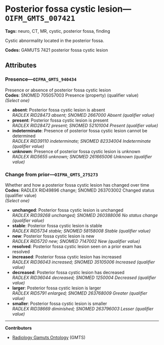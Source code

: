 # Posterior fossa cystic lesion—`OIFM_GMTS_007421`

**Tags:** neuro, CT, MR, cystic, posterior fossa, finding

Cystic abnormality located in the posterior fossa.

**Codes:** GAMUTS 7421 posterior fossa cystic lesion

## Attributes

### Presence—`OIFMA_GMTS_940434`

Presence or absence of posterior fossa cystic lesion  
**Codes**: SNOMED 705057003 Presence (property) (qualifier value)  
*(Select one)*

- **absent**: Posterior fossa cystic lesion is absent  
_RADLEX RID28473 absent; SNOMED 2667000 Absent (qualifier value)_
- **present**: Posterior fossa cystic lesion is present  
_RADLEX RID28472 present; SNOMED 52101004 Present (qualifier value)_
- **indeterminate**: Presence of posterior fossa cystic lesion cannot be determined  
_RADLEX RID39110 indeterminate; SNOMED 82334004 Indeterminate (qualifier value)_
- **unknown**: Presence of posterior fossa cystic lesion is unknown  
_RADLEX RID5655 unknown; SNOMED 261665006 Unknown (qualifier value)_

### Change from prior—`OIFMA_GMTS_275273`

Whether and how a posterior fossa cystic lesion has changed over time  
**Codes**: RADLEX RID49896 change; SNOMED 263703002 Changed status (qualifier value)  
*(Select one)*

- **unchanged**: Posterior fossa cystic lesion is unchanged  
_RADLEX RID39268 unchanged; SNOMED 260388006 No status change (qualifier value)_
- **stable**: Posterior fossa cystic lesion is stable  
_RADLEX RID5734 stable; SNOMED 58158008 Stable (qualifier value)_
- **new**: Posterior fossa cystic lesion is new  
_RADLEX RID5720 new; SNOMED 7147002 New (qualifier value)_
- **resolved**: Posterior fossa cystic lesion seen on a prior exam has resolved  
- **increased**: Posterior fossa cystic lesion has increased  
_RADLEX RID36043 increased; SNOMED 35105006 Increased (qualifier value)_
- **decreased**: Posterior fossa cystic lesion has decreased  
_RADLEX RID36044 decreased; SNOMED 1250004 Decreased (qualifier value)_
- **larger**: Posterior fossa cystic lesion is larger  
_RADLEX RID5791 enlarged; SNOMED 263768009 Greater (qualifier value)_
- **smaller**: Posterior fossa cystic lesion is smaller  
_RADLEX RID38669 diminished; SNOMED 263796003 Lesser (qualifier value)_

---

**Contributors**

- [Radiology Gamuts Ontology](https://gamuts.net/) (GMTS)
